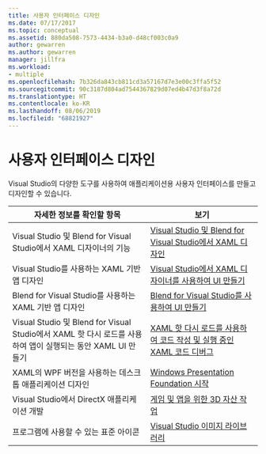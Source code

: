 ```yaml
---
title: 사용자 인터페이스 디자인
ms.date: 07/17/2017
ms.topic: conceptual
ms.assetid: 880da508-7573-4434-b3a0-d48cf003c0a9
author: gewarren
ms.author: gewarren
manager: jillfra
ms.workload:
- multiple
ms.openlocfilehash: 7b326da843cb811cd3a57167d7e3e00c3ffa5f52
ms.sourcegitcommit: 90c3187d804ad7544367829d07ed4b47d3f8a72d
ms.translationtype: HT
ms.contentlocale: ko-KR
ms.lasthandoff: 08/06/2019
ms.locfileid: "68821927"
---
```

# <a name="design-user-interfaces"></a>사용자 인터페이스 디자인

Visual Studio의 다양한 도구를 사용하여 애플리케이션용 사용자 인터페이스를 만들고 디자인할 수 있습니다.

|자세한 정보를 확인할 항목|보기|
| - |---------|
| Visual Studio 및 Blend for Visual Studio에서 XAML 디자이너의 기능 | [Visual Studio 및 Blend for Visual Studio에서 XAML 디자인](../designers/designing-xaml-in-visual-studio.md) |
| Visual Studio를 사용하는 XAML 기반 앱 디자인|[Visual Studio에서 XAML 디자이너를 사용하여 UI 만들기](creating-a-ui-by-using-xaml-designer-in-visual-studio.md) |
| Blend for Visual Studio를 사용하는 XAML 기반 앱 디자인 | [Blend for Visual Studio를 사용하여 UI 만들기](creating-a-ui-by-using-blend-for-visual-studio.md) |
| Visual Studio 및 Blend for Visual Studio에서 XAML 핫 다시 로드를 사용하여 앱이 실행되는 동안 XAML UI 만들기 | [XAML 핫 다시 로드를 사용하여 코드 작성 및 실행 중인 XAML 코드 디버그](../debugger/xaml-hot-reload.md) |
| XAML의 WPF 버전을 사용하는 데스크톱 애플리케이션 디자인 | [Windows Presentation Foundation 시작](../designers/getting-started-with-wpf.md) |
| Visual Studio에서 DirectX 애플리케이션 개발 | [게임 및 앱을 위한 3D 자산 작업](../designers/working-with-3-d-assets-for-games-and-apps.md) |
| 프로그램에 사용할 수 있는 표준 아이콘 | [Visual Studio 이미지 라이브러리](../designers/the-visual-studio-image-library.md) |
